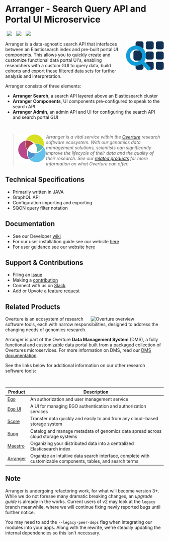 # Arranger - Search Query API and Portal UI Microservice

[<img hspace="5" src="https://img.shields.io/badge/chat-on--slack-blue?style=for-the-badge">](http://slack.overture.bio)
[<img hspace="5" src="https://img.shields.io/badge/License-gpl--v3.0-blue?style=for-the-badge">](https://github.com/overture-stack/arranger/blob/develop/LICENSE)
[<img hspace="5" src="https://img.shields.io/badge/Code%20of%20Conduct-2.1-blue?style=for-the-badge">](code_of_conduct.md)

<div>
<img align="right" width="120vw" src="icon-arranger.png" alt="arranger-logo"/>
</div>

Arranger is a data-agnostic search API that interfaces between an Elasticsearch index and pre-built portal UI components. This allows you to quickly create and customize functional data portal UI's, enabling researchers with a custom GUI to query data, build cohorts and export these filtered data sets for further analysis and interpretation.

Arranger consists of three elements:

- **Arranger Search**, a search API layered above an Elasticsearch cluster
- **Arranger Components**, UI components pre-configured to speak to the search API
- **Arranger Admin**, an admin API and UI for configuring the search API and search portal GUI

<!--Blockqoute-->

</br>

> 
> <div>
> <img align="left" src="ov-logo.png" height="90"/>
> </div>
> 
> *Arranger is a vital service within the [Overture](https://www.overture.bio/) research software ecosystem. With our genomics data management solutions, scientists can significantly improve the lifecycle of their data and the quality of their research. See our [related products](#related-products) for more information on what Overture can offer.*
> 
> 

<!--Blockqoute-->

## Technical Specifications

- Primarily written in JAVA 
- GraphQL API
- Configuration importing and exporting
- SQON query filter notation 

## Documentation

- See our Developer [wiki](https://github.com/overture-stack/arranger/wiki)
- For our user installation guide see our website [here](https://www.overture.bio/documentation/arranger/installation/installation/)
- For user guidance see our website [here](https://www.overture.bio/documentation/arranger/user-guide/projects/)

## Support & Contributions

- Filing an [issue](https://github.com/overture-stack/arranger/issues)
- Making a [contribution](CONTRIBUTING.md)
- Connect with us on [Slack](http://slack.overture.bio)
- Add or Upvote a [feature request](https://github.com/overture-stack/arranger/issues?q=is%3Aopen+is%3Aissue+label%3Anew-feature+sort%3Areactions-%2B1-desc)

## Related Products 

<div>
  <img align="right" alt="Overture overview" src="https://www.overture.bio/static/124ca0fede460933c64fe4e50465b235/a6d66/system-diagram.png" width="45%" hspace="5">
</div>

Overture is an ecosystem of research software tools, each with narrow responsibilities, designed to address the changing needs of genomics research. 

Arranger is part of the Overture **Data Management System** (DMS), a fully functional and customizable data portal built from a packaged collection of Overtures microservices. For more information on DMS, read our [DMS documentation](https://www.overture.bio/documentation/dms/).

See the links below for additional information on our other research software tools:

</br>

|Product|Description|
|---|---|
|[Ego](https://www.overture.bio/products/ego/)|An authorization and user management service|
|[Ego UI](https://www.overture.bio/products/ego-ui/)|A UI for managing EGO authentication and authorization services|
|[Score](https://www.overture.bio/products/score/)| Transfer data quickly and easily to and from any cloud-based storage system|
|[Song](https://www.overture.bio/products/song/)|Catalog and manage metadata of genomics data spread across cloud storage systems|
|[Maestro](https://www.overture.bio/products/maestro/)|Organizing your distributed data into a centralized Elasticsearch index|
|[Arranger](https://www.overture.bio/products/arranger/)|Organize an intuitive data search interface, complete with customizable components, tables, and search terms|

## Note

Arranger is undergoing refactoring work, for what will become version 3+. While we do not foresee many dramatic breaking changes, an _upgrade guide_ is already in the works. Current users of v2 may look at the `legacy` branch meanwhile, where we will continue fixing newly reported bugs until further notice.

You may need to add the `--legacy-peer-deps` flag when integrating our modules into your apps. Along with the rewrite, we're steadily updating the internal dependencies so this isn't necessary.
